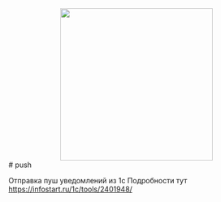 <div id="header" align="center">
  <img src="https://infostart.ru/bitrix/templates/sandbox_empty/assets/tpl/abo/img/logo.svg" width="300"/>
</div>
# push

Отправка пуш уведомлений из 1с
Подробности тут https://infostart.ru/1c/tools/2401948/
